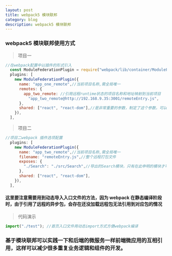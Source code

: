 ```yaml
---
layout: post
title: webpack5 模块联邦
category: blog
description: webpack5 模块联邦
---
```


### webpack5 模块联邦使用方式

> 项目一

```javascript
//在webpack配置中以插件的形式引入
  const ModuleFederationPlugin = require("webpack/lib/container/ModuleFederationPlugin");
  plugins: [
    new ModuleFederationPlugin({
      name: "app_one_remote",//当前项目名称,需全局唯一
      remotes: {
        app_two_remote: //引用远程runtime状态的项目名称和地址映射到当前项目
          "app_two_remote@http://192.168.9.35:3001/remoteEntry.js",
      },
      shared: ["react", "react-dom"],//是非常重要的参数，制定了这个参数，可以让远程加载的模块对应依赖改为使用本地项目的 React 或 ReactDOM。
    }),
  ],
```

> 项目二

```javascript
//项目二webpack 插件选项配置
  plugins: [
    new ModuleFederationPlugin({
      name: "app_two_remote",//当前项目名称,需全局唯一
      filename: "remoteEntry.js",//整个远程打包文件
      exposes: {
        "./Search": "./src/Search",//导出的Search模块，只有在此申明的模块才可以作为远程依赖被使用
      },
      shared: ["react", "react-dom"],
    }),
  ],
```

#### 这里要注意需要用到动态导入入口文件的方法，因为 webpack 在静态编译阶段时，由于引用了远程的异步包，会存在还没加载远程包无法引用到对应包的情况

> 代码演示

```javascript
import("./test"); //首页入口文件用动态import方式方便webpack编译
```

### 基于模块联邦可以实践一下和后端的微服务一样前端微应用的互相引用，这样可以减少很多重复业务逻辑和组件的开发。
